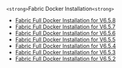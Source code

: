 `<strong>`Fabric Docker Installation`<strong>`

<ul>
<li><a href="/articles/98_maintenance_and_operational/Installations/Docker/Fabric/Fabric_Full_Docker_Install_V6.5.8.md">Fabric Full Docker Installation for V6.5.8</a></li>
<li><a href="/articles/98_maintenance_and_operational/Installations/Docker/Fabric/Fabric_Full_Docker_Install_V6.5.7.md">Fabric Full Docker Installation for V6.5.7</a></li>
<li><a href="/articles/98_maintenance_and_operational/Installations/Docker/Fabric/Fabric_Full_Docker_Install_V6.5.6.md">Fabric Full Docker Installation for V6.5.6</a></li>  
<li><a href="/articles/98_maintenance_and_operational/Installations/Docker/Fabric/Fabric_Full_Docker_Install_V6.5.5.md">Fabric Full Docker Installation for V6.5.5</a></li>
<li><a href="/articles/98_maintenance_and_operational/Installations/Docker/Fabric/Fabric_Full_Docker_Install_V6.5.4.md">Fabric Full Docker Installation for V6.5.4</a></li>
<li><a href="/articles/98_maintenance_and_operational/Installations/Docker/Fabric/Fabric_Full_Docker_Install_V6.5.3.md">Fabric Full Docker Installation for V6.5.3</a></li>
<li><a href="/articles/98_maintenance_and_operational/Installations/Docker/Fabric/Fabric_Full_Docker_Install_V6.5.2.md">Fabric Full Docker Installation for V6.5.2</a></li>

</ul>
